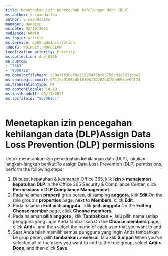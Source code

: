 ```yaml
---
title: Menetapkan izin pencegahan kehilangan data (DLP)
ms.author: v-smandalika
author: v-smandalika
manager: dansimp
ms.date: 02/19/2021
audience: Admin
ms.topic: article
ms.service: o365-administration
ROBOTS: NOINDEX, NOFOLLOW
localization_priority: Priority
ms.collection: Adm_O365
ms.custom:
- "7363"
- "9000722"
ms.openlocfilehash: c39a7f63baf8a516254f0bc02755cd2c0931b0e2
ms.sourcegitcommit: 6312ee31561db36104f32282d019d069ede69174
ms.translationtype: MT
ms.contentlocale: id-ID
ms.lasthandoff: 03/11/2021
ms.locfileid: "50746161"
---
```

# <a name="assign-data-loss-prevention-dlp-permissions"></a><span data-ttu-id="e87fd-102">Menetapkan izin pencegahan kehilangan data (DLP)</span><span class="sxs-lookup"><span data-stu-id="e87fd-102">Assign Data Loss Prevention (DLP) permissions</span></span>

<span data-ttu-id="e87fd-103">Untuk menetapkan izin pencegahan kehilangan data (DLP), lakukan langkah-langkah berikut:</span><span class="sxs-lookup"><span data-stu-id="e87fd-103">To assign Data Loss Prevention (DLP) permissions, perform the following steps:</span></span>

1. <span data-ttu-id="e87fd-104">Di pusat kepatuhan & keamanan Office 365, klik **izin > manajemen kepatuhan DLP**.</span><span class="sxs-lookup"><span data-stu-id="e87fd-104">In the Office 365 Security & Compliance Center, click **Permissions > DLP Compliance Management**.</span></span>
2. <span data-ttu-id="e87fd-105">Pada halaman **properti** grup peran, di samping **anggota**, klik **Edit**.</span><span class="sxs-lookup"><span data-stu-id="e87fd-105">On the role group's **properties** page, next to **Members**, click **Edit**.</span></span>
3. <span data-ttu-id="e87fd-106">Pada halaman **Edit pilih anggota** , klik **pilih anggota**.</span><span class="sxs-lookup"><span data-stu-id="e87fd-106">On the **Editing Choose member** page, click **Choose members**.</span></span>
4. <span data-ttu-id="e87fd-107">Pada halaman **pilih anggota** , klik **Tambahkan +**, lalu pilih nama setiap pengguna yang ingin Anda tambahkan.</span><span class="sxs-lookup"><span data-stu-id="e87fd-107">On the **Choose members** page, click **Add+**, and then select the name of each user that you want to add.</span></span>
5. <span data-ttu-id="e87fd-108">Saat Anda telah memilih semua pengguna yang ingin Anda tambahkan ke grup peran, pilih **tambahkan > selesai**, lalu klik **Simpan**.</span><span class="sxs-lookup"><span data-stu-id="e87fd-108">When you've selected all of the users you want to add to the role group, select **Add > Done**, and then click **Save**.</span></span>
